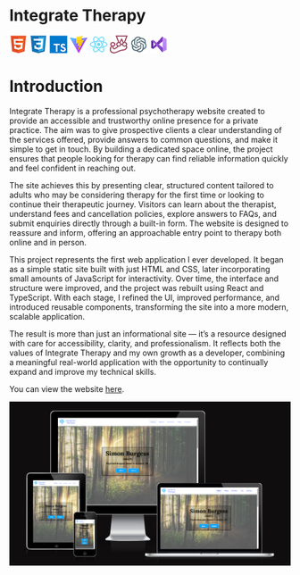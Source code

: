 # Integrate Therapy

![HTML](./tech/html.png) ![CSS](./tech/css.png) ![Typescript](./tech/typescript.png) ![Vite](./tech/vite.png) ![React](./tech/react.png) ![Jest](./tech/jest.png) ![ChatGPT](./tech/chatgpt.png) ![VSCode](./tech/vscode.png)

# Introduction

Integrate Therapy is a professional psychotherapy website created to provide an accessible and trustworthy online presence for a private practice. The aim was to give prospective clients a clear understanding of the services offered, provide answers to common questions, and make it simple to get in touch. By building a dedicated space online, the project ensures that people looking for therapy can find reliable information quickly and feel confident in reaching out.

The site achieves this by presenting clear, structured content tailored to adults who may be considering therapy for the first time or looking to continue their therapeutic journey. Visitors can learn about the therapist, understand fees and cancellation policies, explore answers to FAQs, and submit enquiries directly through a built-in form. The website is designed to reassure and inform, offering an approachable entry point to therapy both online and in person.

This project represents the first web application I ever developed. It began as a simple static site built with just HTML and CSS, later incorporating small amounts of JavaScript for interactivity. Over time, the interface and structure were improved, and the project was rebuilt using React and TypeScript. With each stage, I refined the UI, improved performance, and introduced reusable components, transforming the site into a more modern, scalable application.

The result is more than just an informational site — it’s a resource designed with care for accessibility, clarity, and professionalism. It reflects both the values of Integrate Therapy and my own growth as a developer, combining a meaningful real-world application with the opportunity to continually expand and improve my technical skills.

You can view the website [here](https://sasantazayoni.github.io/integrate-therapy/).

![Integrate Therapy website on various devices](documentation/amiresponsive.png)
